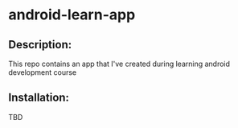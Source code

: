 # android-learn-app
## Description:
This repo contains an app that I've created during learning android development course

## Installation:
TBD
